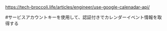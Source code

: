 https://tech-broccoli.life/articles/engineer/use-google-calenadar-api/

#サービスアカウントキーを使用して、認証付きでカレンダーイベント情報を取得する
